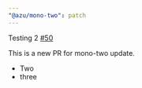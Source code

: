 ```yaml
---
"@azu/mono-two": patch
---
```

    
Testing 2 [#50](https://github.com/JantaeLeckie/monorepo-release-changesets/pull/50)
    
This is a new PR for mono-two update.
  - Two
  - three
